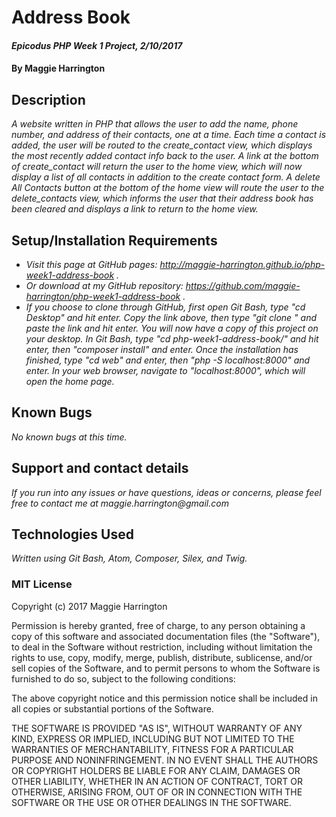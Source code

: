 # Address Book

#### _Epicodus PHP Week 1 Project, 2/10/2017_

#### By Maggie Harrington

## Description

_A website written in PHP that allows the user to add the name, phone number, and address of their contacts, one at a time. Each time a contact is added, the user will be routed to the create_contact view, which displays the most recently added contact info back to the user. A link at the bottom of create_contact will return the user to the home view, which will now display a list of all contacts in addition to the create contact form. A delete All Contacts button at the bottom of the home view will route the user to the delete_contacts view, which informs the user that their address book has been cleared and displays a link to return to the home view._

## Setup/Installation Requirements

* _Visit this page at GitHub pages: http://maggie-harrington.github.io/php-week1-address-book ._
* _Or download at my GitHub repository: https://github.com/maggie-harrington/php-week1-address-book ._
* _If you choose to clone through GitHub, first open Git Bash, type "cd Desktop" and hit enter. Copy the link above, then type "git clone " and paste the link and hit enter. You will now have a copy of this project on your desktop. In Git Bash, type "cd php-week1-address-book/" and hit enter, then "composer install" and enter. Once the installation has finished, type "cd web" and enter, then "php -S localhost:8000" and enter. In your web browser, navigate to "localhost:8000", which will open the home page._

## Known Bugs

_No known bugs at this time._

## Support and contact details

_If you run into any issues or have questions, ideas or concerns, please feel free to contact me at maggie.harrington@gmail.com_

## Technologies Used

_Written using Git Bash, Atom, Composer, Silex, and Twig._

### MIT License

Copyright (c) 2017 Maggie Harrington

Permission is hereby granted, free of charge, to any person obtaining a copy of this software and associated documentation files (the "Software"), to deal in the Software without restriction, including without limitation the rights to use, copy, modify, merge, publish, distribute, sublicense, and/or sell copies of the Software, and to permit persons to whom the Software is furnished to do so, subject to the following conditions:

The above copyright notice and this permission notice shall be included in all copies or substantial portions of the Software.

THE SOFTWARE IS PROVIDED "AS IS", WITHOUT WARRANTY OF ANY KIND, EXPRESS OR IMPLIED, INCLUDING BUT NOT LIMITED TO THE WARRANTIES OF MERCHANTABILITY, FITNESS FOR A PARTICULAR PURPOSE AND NONINFRINGEMENT. IN NO EVENT SHALL THE AUTHORS OR COPYRIGHT HOLDERS BE LIABLE FOR ANY CLAIM, DAMAGES OR OTHER LIABILITY, WHETHER IN AN ACTION OF CONTRACT, TORT OR OTHERWISE, ARISING FROM, OUT OF OR IN CONNECTION WITH THE SOFTWARE OR THE USE OR OTHER DEALINGS IN THE
SOFTWARE.
